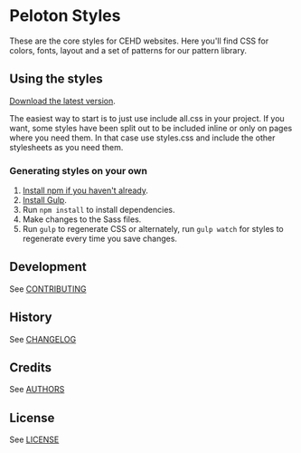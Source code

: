 # Peloton Styles
These are the core styles for CEHD websites. Here you'll find CSS for colors,
fonts, layout and a set of patterns for our pattern library.

## Using the styles

[Download the latest version](https://github.umn.edu/cehd-web-common/cehd-styles/tree/master/cehd-styles/dist/css/releases).

The easiest way to start is to just use include all.css in your project. If you
want, some styles have been split out to be included inline or only on pages
where you need them. In that case use styles.css and include the other
stylesheets as you need them.

### Generating styles on your own

1. [Install npm if you haven't already](http://yoember.com/nodejs/the-best-way-to-install-node-js/).
2. [Install Gulp](http://gulpjs.com/).
3. Run `npm install` to install dependencies.
4. Make changes to the Sass files.
5. Run `gulp` to regenerate CSS or alternately, run `gulp watch` for styles to regenerate every time you save changes.

## Development
See [CONTRIBUTING](CONTRIBUTING.md)

## History
See [CHANGELOG](CHANGELOG.md)

## Credits
See [AUTHORS](AUTHORS.md)

## License
See [LICENSE](LICENSE)
